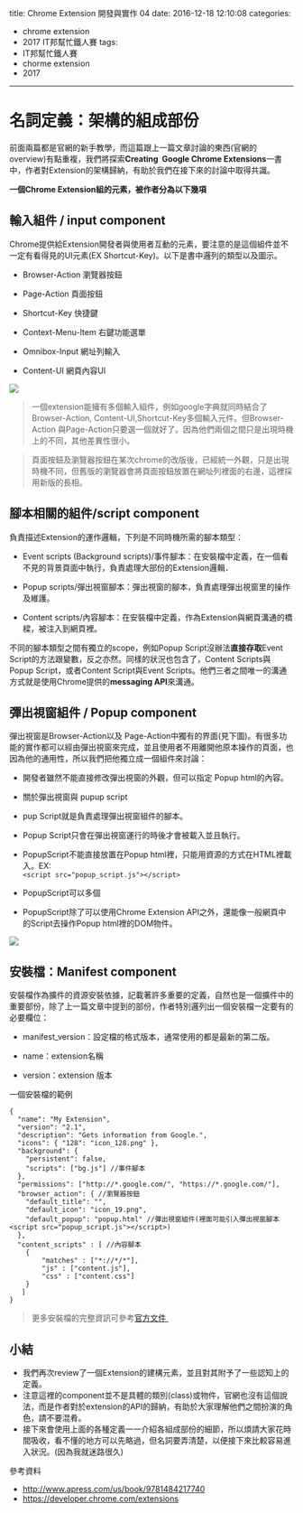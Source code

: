 title: Chrome Extension 開發與實作 04
date: 2016-12-18 12:10:08
categories:
- chrome extension
- 2017 IT邦幫忙鐵人賽
tags: 
- IT邦幫忙鐵人賽
- chorme extension
- 2017
---

# 名詞定義：架構的組成部份

前面兩篇都是官網的新手教學，而這篇跟上一篇文章討論的東西(官網的overview)有點重複，我們將探索**Creating  Google Chrome Extensions**一書中，作者對Extension的架構歸納，有助於我們在接下來的討論中取得共識。  

<!--more-->

**一個Chrome Extension組的元素，被作者分為以下幾項**  

## 輸入組件 / input component

Chrome提供給Extension開發者與使用者互動的元素，要注意的是這個組件並不一定有看得見的UI元素(EX Shortcut-Key)。以下是書中邏列的類型以及圖示。  


*   Browser-Action 瀏覽器按鈕  

*   Page-Action 頁面按鈕  

*   Shortcut-Key 快捷鍵  

*   Context-Menu-Item 右鍵功能選單  

*   Omnibox-Input 網址列輸入  

*   Content-UI 網頁內容UI 

<!--more-->

![](https://quip.com/blob/QSMAAAodKwg/-kiESpJ6p6vbGkRlA2Uf3A?a=Y4RcJVladzN2r7yiOxl05WFztGZiIJRaJYKwG4cCNaUa)

> 一個extension能擁有多個輸入組件，例如google字典就同時結合了Browser-Action, Content-UI,Shortcut-Key多個輸入元件。但Browser-Action 與Page-Action只要選一個就好了。因為他們兩個之間只是出現時機上的不同，其他差異性很小。

> 頁面按鈕及瀏覽器按鈕在某次chrome的改版後，已經統一外觀，只是出現時機不同，但舊版的瀏覽器會將頁面按鈕放置在網址列裡面的右邊，這裡採用新版的長相。

## 腳本相關的組件/script component

負責描述Extension的運作邏輯，下列是不同時機所需的腳本類型：  



*   Event scripts (Background scripts)/事件腳本：在安裝檔中定義，在一個看不見的背景頁面中執行，負責處理大部份的Extension邏輯．   

*   Popup scripts/彈出視窗腳本：彈出視窗的腳本，負責處理彈出視窗里的操作及維護。  

*   Content scripts/內容腳本：在安裝檔中定義，作為Extension與網頁溝通的橋樑，被注入到網頁裡。  



不同的腳本類型之間有獨立的scope，例如Popup Script沒辦法**直接存取**Event Script的方法跟變數，反之亦然。同樣的狀況也包含了，Content Scripts與Popup Script，或者Content Script與Event Scripts。他們三者之間唯一的溝通方式就是使用Chrome提供的**messaging APl**來溝通。  

## 彈出視窗組件 / Popup component

彈出視窗是Browser-Action以及 Page-Action中獨有的界面(見下圖)。有很多功能的實作都可以經由彈出視窗來完成，並且使用者不用離開他原本操作的頁面，也因為他的通用性，所以我們把他獨立成一個組件來討論：  

*   開發者雖然不能直接修改彈出視窗的外觀，但可以指定 Popup html的內容。  

*   關於彈出視窗與 pupup script  

*   pup Script就是負責處理彈出視窗組件的腳本。  

*   Popup Script只會在彈出視窗運行的時後才會被載入並且執行。  

*   PopupScript不能直接放置在Popup html裡，只能用資源的方式在HTML裡載入。EX:  
    `<script src="popup_script.js"></script> `

*   PopupScript可以多個  

*   PopupScript除了可以使用Chrome Extension API之外，還能像一般網頁中的Script去操作Popup html裡的DOM物件。  

![](https://quip.com/blob/QSMAAAodKwg/cXWBPmdU0WDOudtdx0XNqw?a=lKr67Gaq2ZShHSHnRxau1HmQFrXg3bVWTakmmI6lA94a)

## 安裝檔：Manifest component

安裝檔作為擴件的資源安裝依據，記載著許多重要的定義，自然也是一個擴件中的重要部份，除了上一篇文章中提到的部份，作者特別邏列出一個安裝檔一定要有的必要欄位：  



*   manifest_version：設定檔的格式版本，通常使用的都是最新的第二版。  

*   name：extension名稱  

*   version：extension 版本  



一個安裝檔的範例  

```
{  
  "name": "My Extension",  
  "version": "2.1",  
  "description": "Gets information from Google.",  
  "icons": { "128": "icon_128.png" },  
  "background": {  
    "persistent": false,  
    "scripts": ["bg.js"] //事件腳本  
  },  
  "permissions": ["http://*.google.com/", "https://*.google.com/"],  
  "browser_action": { //瀏覽器按鈕  
    "default_title": "",  
    "default_icon": "icon_19.png",  
    "default_popup": "popup.html" //彈出視窗組件(裡面可能引入彈出視窗腳本 <script src="popup_script.js"></script>)  
  },  
  "content_scripts" : [ //內容腳本  
    {  
        "matches" : ["*://*/*"],  
        "js" : ["content.js"],  
        "css" : ["content.css"]  
    }  
   ]  
}
```

> 更多安裝檔的完整資訊可參考[官方文件 ](https://developer.chrome.com/extensions/manifest)

## 小結



*   我們再次review了一個Extension的建構元素，並且對其附予了一些認知上的定義。  
*   注意這裡的component並不是具體的類別(class)或物件，官網也沒有這個說法，而是作者對於extension的API的歸納，有助於大家理解他們之間扮演的角色，請不要混肴。  
*   接下來會使用上面的各種定義一一介紹各組成部份的細節，所以煩請大家花時間吸收，看不懂的地方可以先略過，但名詞要弄清楚，以便接下來比較容易進入狀況。(因為我就迷路很久)  



參考資料

* http://www.apress.com/us/book/9781484217740
* https://developer.chrome.com/extensions
